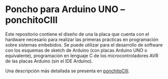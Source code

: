 # Poncho para Arduino UNO – ponchitoCIII

Este repositorio contiene el diseño de una la placa que cuenta con el hardware necesario para realizar las primeras prácticas en programación sobre sistemas embebidos. Se puede utilizar para el desarrollo de software con los esquemas de sketch de Arduino (con placas Arduino UNO o equivalente), programación en lenguaje C de los microcontroladores AVR de las placas Arduino (sin el IDE Arduino).

<!--
Una descripción más detallada se presenta en [Poncho para Arduino/Galileo – ponchitoCIII](https://github.com/ciiiutnfrc/ponchitoCIII/blob/master/doc/ponchito.pdf).
-->

Una descripción más detallada se presenta en [ponchitoCIII](doc/PonchitoCIII.md).
